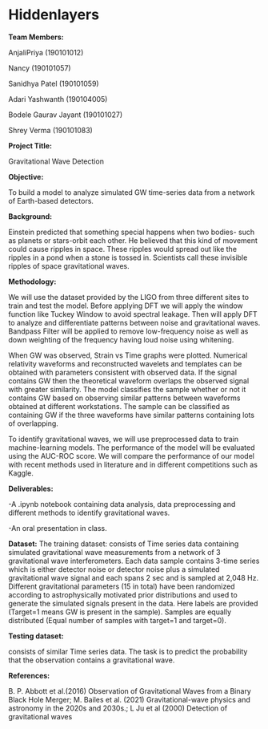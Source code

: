 
# Hiddenlayers

**Team Members:** 

AnjaliPriya (190101012)

Nancy (190101057)

Sanidhya Patel (190101059)

Adari Yashwanth (190104005)

Bodele Gaurav Jayant (190101027)

Shrey Verma (190101083)

**Project Title:** 

Gravitational Wave Detection

**Objective:** 

To build a model to analyze simulated GW time-series data
from a network of Earth-based detectors.

**Background:** 

Einstein predicted that something special happens when
two bodies- such as planets or stars-orbit each other. He believed that
this kind of movement could cause ripples in space. These ripples would
spread out like the ripples in a pond when a stone is tossed in.
Scientists call these invisible ripples of space gravitational waves.

**Methodology:** 

We will use the dataset provided by the LIGO from three
different sites to train and test the model. Before applying DFT we will
apply the window function like Tuckey Window to avoid spectral leakage.
Then will apply DFT to analyze and differentiate patterns between noise
and gravitational waves. Bandpass Filter will be applied to remove
low-frequency noise as well as down weighting of the frequency having
loud noise using whitening.

When GW was observed, Strain vs Time graphs were plotted. Numerical
relativity waveforms and reconstructed wavelets and templates can be
obtained with parameters consistent with observed data. If the signal
contains GW then the theoretical waveform overlaps the observed signal
with greater similarity. The model classifies the sample whether or not
it contains GW based on observing similar patterns between waveforms
obtained at different workstations. The sample can be classified as
containing GW if the three waveforms have similar patterns containing
lots of overlapping.

To identify gravitational waves, we will use preprocessed data to train
machine-learning models. The performance of the model will be evaluated
using the AUC-ROC score. We will compare the performance of our model
with recent methods used in literature and in different competitions
such as Kaggle.

**Deliverables:**

-A .ipynb notebook containing data analysis, data preprocessing and
different methods to identify gravitational waves.

-An oral presentation in class.

**Dataset:** The training dataset: consists of Time series data
containing simulated gravitational wave measurements from a network of 3
gravitational wave interferometers. Each data sample contains 3-time
series which is either detector noise or detector noise plus a simulated
gravitational wave signal and each spans 2 sec and is sampled at 2,048
Hz. Different gravitational parameters (15 in total) have been
randomized according to astrophysically motivated prior distributions
and used to generate the simulated signals present in the data. Here
labels are provided (Target=1 means GW is present in the sample).
Samples are equally distributed (Equal number of samples with target=1
and target=0).

**Testing dataset:** 

consists of similar Time series data. The task is to
predict the probability that the observation contains a gravitational
wave.

**References:** 

B. P. Abbott et al.(2016) Observation of Gravitational Waves from a Binary Black Hole Merger; 
M. Bailes et al. (2021) Gravitational-wave physics and astronomy in the 2020s and 2030s.; 
L Ju et al (2000) Detection of gravitational waves
